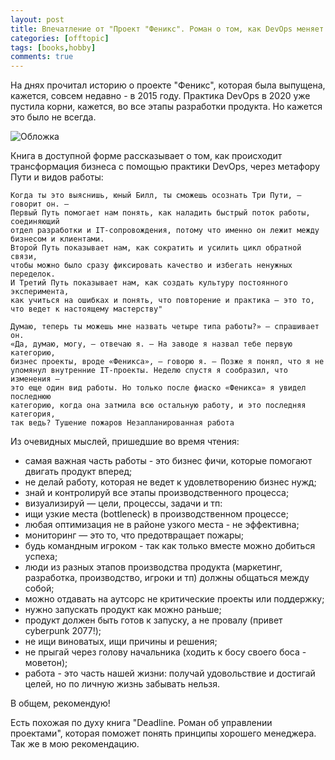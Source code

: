 ```yaml
---
layout: post
title: Впечатление от "Проект "Феникс". Роман о том, как DevOps меняет бизнес к лучшему"
categories: [offtopic]
tags: [books,hobby]
comments: true
---
```


На днях прочитал историю о проекте "Феникс", которая была выпущена, кажется, совсем недавно - в 2015 году. Практика DevOps в 2020 уже пустила корни, кажется, во все этапы разработки продукта. Но кажется это было не всегда.

![Обложка]({{site.baseurl}}/assets/images/fenix.webp)

Книга в доступной форме рассказывает о том, как происходит трансформация бизнеса с помощью практики DevOps, через метафору Пути и видов работы:

```
Когда ты это выяснишь, юный Билл, ты сможешь осознать Три Пути, – говорит он. –
Первый Путь помогает нам понять, как наладить быстрый поток работы, соединяющий
отдел разработки и IT-сопровождения, потому что именно он лежит между бизнесом и клиентами.
Второй Путь показывает нам, как сократить и усилить цикл обратной связи,
чтобы можно было сразу фиксировать качество и избегать ненужных переделок.
И Третий Путь показывает нам, как создать культуру постоянного эксперимента,
как учиться на ошибках и понять, что повторение и практика – это то, что ведет к настоящему мастерству"
```


```
Думаю, теперь ты можешь мне назвать четыре типа работы?» – спрашивает он.
«Да, думаю, могу, – отвечаю я. – На заводе я назвал тебе первую категорию,
бизнес проекты, вроде «Феникса», – говорю я. – Позже я понял, что я не
упомянул внутренние IT-проекты. Неделю спустя я сообразил, что изменения –
это еще один вид работы. Но только после фиаско «Феникса» я увидел последнюю
категорию, когда она затмила всю остальную работу, и это последняя категория,
так ведь? Тушение пожаров Незапланированная работа
```

Из очевидных мыслей, пришедшие во время чтения:
* самая важная часть работы - это бизнес фичи, которые помогают двигать продукт вперед;
* не делай работу, которая не ведет к удовлетворению бизнес нужд;
* знай и контролируй все этапы производственного процесса;
* визуализируй — цели, процессы, задачи и тп:
* ищи узкие места (bottleneck) в производственном процессе;
* любая оптимизация не в районе узкого места - не эффективна;
* мониторинг — это то, что предотвращает пожары;
* будь командным игроком - так как только вместе можно добиться успеха;
* люди из разных этапов производства продукта (маркетинг, разработка, производство, игроки и тп) должны общаться между собой;
* можно отдавать на аутсорс не критические проекты или поддержку;
* нужно запускать продукт как можно раньше;
* продукт должен быть готов к запуску, а не провалу (привет cyberpunk 2077!);
* не ищи виноватых, ищи причины и решения;
* не прыгай через голову начальника (ходить к босу своего боса - моветон);
* работа - это часть нашей жизни: получай удовольствие и достигай целей, но по личную жизнь забывать нельзя.

В общем, рекомендую!

Есть похожая по духу книга "Deadline. Роман об управлении проектами", которая поможет понять принципы хорошего менеджера. Так же в мою рекомендацию.